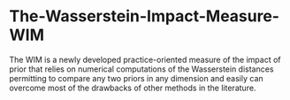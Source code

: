 # The-Wasserstein-Impact-Measure-WIM
The WIM is a newly developed practice-oriented measure of the impact of prior that relies on numerical computations of the Wasserstein distances permitting to compare any two priors in any dimension and easily can overcome most of the drawbacks of other methods in the literature.

